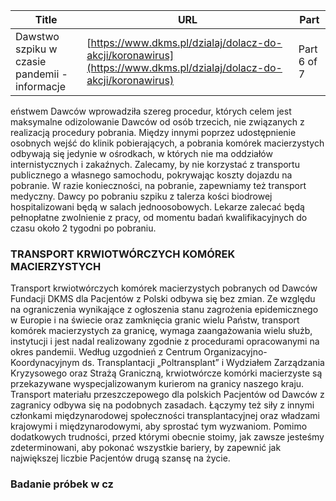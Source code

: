 | **Title**       | **URL**           | **Part**              |
|-----------------|-------------------|-----------------------|
| Dawstwo szpiku w czasie pandemii - informacje         | [https://www.dkms.pl/dzialaj/dolacz-do-akcji/koronawirus](https://www.dkms.pl/dzialaj/dolacz-do-akcji/koronawirus)    | Part 6 of 7          |

eństwem Dawców wprowadziła szereg procedur, których celem jest maksymalne odizolowanie Dawców od osób trzecich, nie związanych z realizacją procedury pobrania. Między innymi poprzez udostępnienie osobnych wejść do klinik pobierających, a pobrania komórek macierzystych odbywają się jedynie w ośrodkach, w których nie ma oddziałów internistycznych i zakaźnych. Zalecamy, by nie korzystać z transportu publicznego a własnego samochodu, pokrywając koszty dojazdu na pobranie. W razie konieczności, na pobranie, zapewniamy też transport medyczny. Dawcy po pobraniu szpiku z talerza kości biodrowej hospitalizowani będą w salach jednoosobowych. Lekarze zalecać będą pełnopłatne zwolnienie z pracy, od momentu badań kwalifikacyjnych do czasu około 2 tygodni po pobraniu.


### TRANSPORT KRWIOTWÓRCZYCH KOMÓREK MACIERZYSTYCH


Transport krwiotwórczych komórek macierzystych pobranych od Dawców Fundacji DKMS dla Pacjentów z Polski odbywa się bez zmian. Ze względu na ograniczenia wynikające z ogłoszenia stanu zagrożenia epidemicznego w Europie i na świecie oraz zamknięcia granic wielu Państw, transport komórek macierzystych za granicę, wymaga zaangażowania wielu służb, instytucji i jest nadal realizowany zgodnie z procedurami opracowanymi na okres pandemii. Według uzgodnień z Centrum Organizacyjno\-Koordynacyjnym ds. Transplantacji „Poltransplant” i Wydziałem Zarządzania Kryzysowego oraz Strażą Graniczną, krwiotwórcze komórki macierzyste są przekazywane wyspecjalizowanym kurierom na granicy naszego kraju. Transport materiału przeszczepowego dla polskich Pacjentów od Dawców z zagranicy odbywa się na podobnych zasadach. Łączymy też siły z innymi członkami międzynarodowej społeczności transplantacyjnej oraz władzami krajowymi i międzynarodowymi, aby sprostać tym wyzwaniom. Pomimo dodatkowych trudności, przed którymi obecnie stoimy, jak zawsze jesteśmy zdeterminowani, aby pokonać wszystkie bariery, by zapewnić jak największej liczbie Pacjentów drugą szansę na życie.


### Badanie próbek w cz